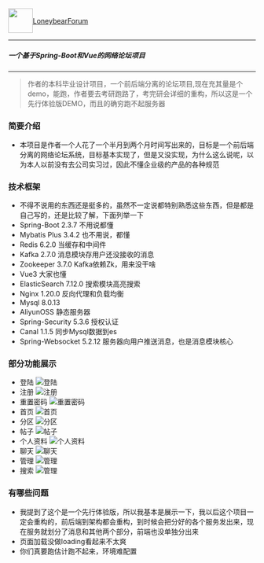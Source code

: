 #####


<div style="display: flex;align-items: center">
    <img src="https://loneybear.oss-cn-shanghai.aliyuncs.com/LoneybearForum/github/images/run.gif" width="50px" height="50px" align=center>
       <a href="#logo" size="30px" color="#223344" style="color:red font-size:30px">LoneybearForum</a>
</div>


***
#####   一个基于Spring-Boot和Vue的网络论坛项目
***
> 作者的本科毕业设计项目，一个前后端分离的论坛项目,现在充其量是个demo，能跑，作者要去考研跑路了，考完研会详细的重构，所以这是一个先行体验版DEMO，而且的确穷跑不起服务器

### 简要介绍
- 本项目是作者一个人花了一个半月到两个月时间写出来的，目标是一个前后端分离的网络论坛系统，目标基本实现了，但是又没实现，为什么这么说呢，以为本人以前没有去公司实习过，因此不懂企业级的产品的各种规范

### 技术框架
- 不得不说用的东西还是挺多的，虽然不一定说都特别熟悉这些东西，但是都是自己写的，还是比较了解，下面列举一下
- Spring-Boot 2.3.7  不用说都懂
- Mybatis Plus 3.4.2 也不用说，都懂
- Redis 6.2.0 当缓存和中间件
- Kafka 2.7.0 消息模块存用户还没接收的消息
- Zookeeper 3.7.0 Kafka依赖Zk，用来没干啥
- Vue3 大家也懂
- ElasticSearch 7.12.0 搜索模块高亮搜索
- Nginx 1.20.0 反向代理和负载均衡
- Mysql 8.0.13
- AliyunOSS 静态服务器
- Spring-Security 5.3.6 授权认证
- Canal 1.1.5 同步Mysql数据到es
- Spring-Websocket 5.2.12 服务器向用户推送消息，也是消息模块核心

### 部分功能展示
- 登陆
  ![登陆](https://loneybear.oss-cn-shanghai.aliyuncs.com/LoneybearForum/github/images/login.png)
- 注册
  ![注册](https://loneybear.oss-cn-shanghai.aliyuncs.com/LoneybearForum/github/images/signup.png)
- 重置密码
  ![重置密码](https://loneybear.oss-cn-shanghai.aliyuncs.com/LoneybearForum/github/images/reset.png)
- 首页
  ![首页](https://loneybear.oss-cn-shanghai.aliyuncs.com/LoneybearForum/github/images/main.png)
- 分区
  ![分区](https://loneybear.oss-cn-shanghai.aliyuncs.com/LoneybearForum/github/images/zone.png)
- 帖子
  ![帖子](https://loneybear.oss-cn-shanghai.aliyuncs.com/LoneybearForum/github/images/post.png)
- 个人资料
  ![个人资料](https://loneybear.oss-cn-shanghai.aliyuncs.com/LoneybearForum/github/images/userdata.png)
- 聊天
  ![聊天](https://loneybear.oss-cn-shanghai.aliyuncs.com/LoneybearForum/github/images/message.png)
- 管理
  ![管理](https://loneybear.oss-cn-shanghai.aliyuncs.com/LoneybearForum/github/images/manage.png)
- 搜索
  ![管理](https://loneybear.oss-cn-shanghai.aliyuncs.com/LoneybearForum/github/images/search.png)


### 有哪些问题
- 我提到了这个是一个先行体验版，所以我基本是展示一下，我以后这个项目一定会重构的，前后端到架构都会重构，到时候会把分好的各个服务发出来，现在服务就划分了消息和其他两个部分，前端也没单独分出来
- 页面加载没做loading看起来不太爽
- 你们真要跑估计跑不起来，环境难配置


